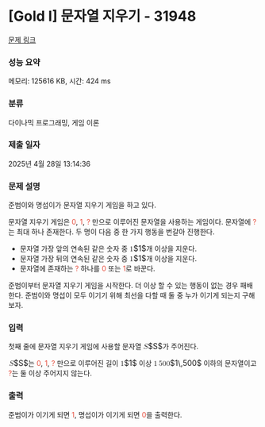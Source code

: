 # [Gold I] 문자열 지우기 - 31948 

[문제 링크](https://www.acmicpc.net/problem/31948) 

### 성능 요약

메모리: 125616 KB, 시간: 424 ms

### 분류

다이나믹 프로그래밍, 게임 이론

### 제출 일자

2025년 4월 28일 13:14:36

### 문제 설명

<p>준범이와 명섭이가 문자열 지우기 게임을 하고 있다.</p>

<p>문자열 지우기 게임은 <span style="color:#e74c3c;">0</span>, <span style="color:#e74c3c;">1</span>, <span style="color:#e74c3c;">? </span>만으로 이루어진 문자열을 사용하는 게임이다. 문자열에 <span style="color:#e74c3c;">?</span>는 최대 하나 존재한다. 두 명이 다음 중 한 가지 행동을 번갈아 진행한다.</p>

<ul>
	<li>문자열 가장 앞의 연속된 같은 숫자 중 <mjx-container class="MathJax" jax="CHTML" style="font-size: 109%; position: relative;"><mjx-math class="MJX-TEX" aria-hidden="true"><mjx-mn class="mjx-n"><mjx-c class="mjx-c31"></mjx-c></mjx-mn></mjx-math><mjx-assistive-mml unselectable="on" display="inline"><math xmlns="http://www.w3.org/1998/Math/MathML"><mn>1</mn></math></mjx-assistive-mml><span aria-hidden="true" class="no-mathjax mjx-copytext">$1$</span></mjx-container>개 이상을 지운다.</li>
	<li>문자열 가장 뒤의 연속된 같은 숫자 중 <mjx-container class="MathJax" jax="CHTML" style="font-size: 109%; position: relative;"><mjx-math class="MJX-TEX" aria-hidden="true"><mjx-mn class="mjx-n"><mjx-c class="mjx-c31"></mjx-c></mjx-mn></mjx-math><mjx-assistive-mml unselectable="on" display="inline"><math xmlns="http://www.w3.org/1998/Math/MathML"><mn>1</mn></math></mjx-assistive-mml><span aria-hidden="true" class="no-mathjax mjx-copytext">$1$</span></mjx-container>개 이상을 지운다.</li>
	<li>문자열에 존재하는 <span style="color:#e74c3c;">?</span> 하나를 <span style="color:#e74c3c;">0</span> 또는 <span style="color:#e74c3c;">1</span>로 바꾼다.</li>
</ul>

<p>준범이부터 문자열 지우기 게임을 시작한다. 더 이상 할 수 있는 행동이 없는 경우 패배한다. 준범이와 명섭이 모두 이기기 위해 최선을 다할 때 둘 중 누가 이기게 되는지 구해보자.</p>

### 입력 

 <p>첫째 줄에 문자열 지우기 게임에 사용할 문자열 <mjx-container class="MathJax" jax="CHTML" style="font-size: 109%; position: relative;"><mjx-math class="MJX-TEX" aria-hidden="true"><mjx-mi class="mjx-i"><mjx-c class="mjx-c1D446 TEX-I"></mjx-c></mjx-mi></mjx-math><mjx-assistive-mml unselectable="on" display="inline"><math xmlns="http://www.w3.org/1998/Math/MathML"><mi>S</mi></math></mjx-assistive-mml><span aria-hidden="true" class="no-mathjax mjx-copytext">$S$</span></mjx-container>가 주어진다.</p>

<p><mjx-container class="MathJax" jax="CHTML" style="font-size: 109%; position: relative;"> <mjx-math class="MJX-TEX" aria-hidden="true"><mjx-mi class="mjx-i"><mjx-c class="mjx-c1D446 TEX-I"></mjx-c></mjx-mi></mjx-math><mjx-assistive-mml unselectable="on" display="inline"><math xmlns="http://www.w3.org/1998/Math/MathML"><mi>S</mi></math></mjx-assistive-mml><span aria-hidden="true" class="no-mathjax mjx-copytext">$S$</span></mjx-container>는 <span style="color:#e74c3c;">0</span>, <span style="color:#e74c3c;">1</span>, <span style="color:#e74c3c;">?</span> 만으로 이루어진 길이 <mjx-container class="MathJax" jax="CHTML" style="font-size: 109%; position: relative;"><mjx-math class="MJX-TEX" aria-hidden="true"><mjx-mn class="mjx-n"><mjx-c class="mjx-c31"></mjx-c></mjx-mn></mjx-math><mjx-assistive-mml unselectable="on" display="inline"><math xmlns="http://www.w3.org/1998/Math/MathML"><mn>1</mn></math></mjx-assistive-mml><span aria-hidden="true" class="no-mathjax mjx-copytext">$1$</span></mjx-container> 이상 <mjx-container class="MathJax" jax="CHTML" style="font-size: 109%; position: relative;"><mjx-math class="MJX-TEX" aria-hidden="true"><mjx-mn class="mjx-n"><mjx-c class="mjx-c31"></mjx-c></mjx-mn><mjx-mstyle><mjx-mspace style="width: 0.167em;"></mjx-mspace></mjx-mstyle><mjx-mn class="mjx-n"><mjx-c class="mjx-c35"></mjx-c><mjx-c class="mjx-c30"></mjx-c><mjx-c class="mjx-c30"></mjx-c></mjx-mn></mjx-math><mjx-assistive-mml unselectable="on" display="inline"><math xmlns="http://www.w3.org/1998/Math/MathML"><mn>1</mn><mstyle scriptlevel="0"><mspace width="0.167em"></mspace></mstyle><mn>500</mn></math></mjx-assistive-mml><span aria-hidden="true" class="no-mathjax mjx-copytext">$1\,500$</span></mjx-container> 이하의 문자열이고 <span style="color:#e74c3c;">?</span>는 둘 이상 주어지지 않는다.</p>

### 출력 

 <p>준범이가 이기게 되면 <span style="color:#e74c3c;">1</span>, 명섭이가 이기게 되면 <span style="color:#e74c3c;">0</span>을 출력한다.</p>

